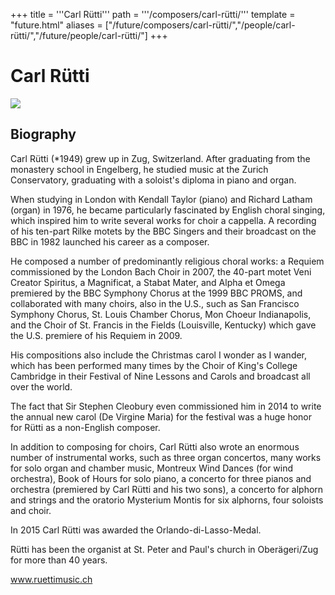 +++
title = '''Carl Rütti'''
path = '''/composers/carl-rütti/'''
template = "future.html"
aliases = ["/future/composers/carl-rütti/","/people/carl-rütti/","/future/people/carl-rütti/"]
+++

<h1>Carl Rütti</h1>

<img class="speaker-photo" src="https://custom.cvent.com/C3A4539B19F74ABCB6FCE437F6BC0A74/files/event/910aaf2914d44586a56fbd0b3b2c31c0/8f686a907acc4498b9bf6c39b928cfb5.jpg">
<h2>Biography</h2>
<p>Carl Rütti (*1949) grew up in Zug, Switzerland. After graduating from the monastery school in Engelberg, he studied music at the Zurich Conservatory, graduating with a soloist's diploma in piano and organ. 

When studying in London with Kendall Taylor (piano) and Richard Latham (organ) in 1976, he became particularly fascinated by English choral singing, which inspired him to write several works for choir a cappella. A recording of his ten-part Rilke motets by the BBC Singers and their broadcast on the BBC in 1982 launched his career as a composer.

He composed a number of predominantly religious choral works: a Requiem commissioned by the London Bach Choir in 2007, the 40-part motet Veni Creator Spiritus, a Magnificat, a Stabat Mater, and Alpha et Omega premiered by the BBC Symphony Chorus at the 1999 BBC PROMS, and collaborated with many choirs, also in the U.S., such as San Francisco Symphony Chorus, St. Louis Chamber Chorus, Mon Choeur Indianapolis, and the Choir of St. Francis in the Fields (Louisville, Kentucky) which gave the U.S. premiere of his Requiem in 2009.

His compositions also include the Christmas carol I wonder as I wander, which has been performed many times by the Choir of King's College Cambridge in their Festival of Nine Lessons and Carols and broadcast all over the world. 

The fact that Sir Stephen Cleobury even commissioned him in 2014 to write the annual new carol (De Virgine Maria) for the festival was a huge honor for Rütti as a non-English composer.

In addition to composing for choirs, Carl Rütti also wrote an enormous number of instrumental works, such as three organ concertos, many works for solo organ and chamber music, Montreux Wind Dances (for wind orchestra), Book of Hours for solo piano, a concerto for three pianos and orchestra (premiered by Carl Rütti and his two sons), a concerto for alphorn and strings and the oratorio Mysterium Montis for six alphorns, four soloists and choir.

In 2015 Carl Rütti was awarded the Orlando-di-Lasso-Medal.

Rütti has been the organist at St. Peter and Paul's church in Oberägeri/Zug for more than 40 years.

www.ruettimusic.ch</p>

